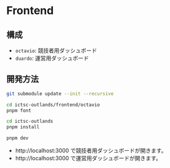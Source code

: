 # Frontend

## 構成

- `octavio`: 競技者用ダッシュボード
- `duardo`: 運営用ダッシュボード

## 開発方法

```bash
git submodule update --init --recursive

cd ictsc-outlands/frontend/octavio
pnpm font

cd ictsc-outlands
pnpm install

pnpm dev
```

- http://localhost:3000 で競技者用ダッシュボードが開きます。
- http://localhost:3000 で運営用ダッシュボードが開きます。